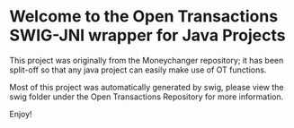 Welcome to the Open Transactions SWIG-JNI wrapper for Java Projects
==============================================================

This project was originally from the Moneychanger repository; it has been split-off so that any java project can easily make use of OT functions.

Most of this project was automatically generated by  swig,  please view the swig folder under the Open Transactions Repository for more information.

Enjoy!